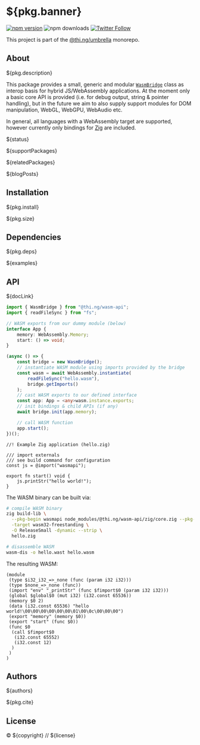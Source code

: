 # ${pkg.banner}

[![npm version](https://img.shields.io/npm/v/${pkg.name}.svg)](https://www.npmjs.com/package/${pkg.name})
![npm downloads](https://img.shields.io/npm/dm/${pkg.name}.svg)
[![Twitter Follow](https://img.shields.io/twitter/follow/thing_umbrella.svg?style=flat-square&label=twitter)](https://twitter.com/thing_umbrella)

This project is part of the
[@thi.ng/umbrella](https://github.com/thi-ng/umbrella/) monorepo.

<!-- TOC -->

## About

${pkg.description}

This package provides a small, generic and modular
[`WasmBridge`](https://docs.thi.ng/umbrella/wasm-api/classes/WasmBridge.html)
class as interop basis for hybrid JS/WebAssembly applications. At the moment
only a basic core API is provided (i.e. for debug output, string & pointer
handling), but in the future we aim to also supply support modules for DOM
manipulation, WebGL, WebGPU, WebAudio etc.

In general, all languages with a WebAssembly target are supported, however
currently only bindings for [Zig](https://ziglang.org) are included.

${status}

${supportPackages}

${relatedPackages}

${blogPosts}

## Installation

${pkg.install}

${pkg.size}

## Dependencies

${pkg.deps}

${examples}

## API

${docLink}

```ts
import { WasmBridge } from "@thi.ng/wasm-api";
import { readFileSync } from "fs";

// WASM exports from our dummy module (below)
interface App {
	memory: WebAssembly.Memory;
	start: () => void;
}

(async () => {
	const bridge = new WasmBridge();
	// instantiate WASM module using imports provided by the bridge
	const wasm = await WebAssembly.instantiate(
		readFileSync("hello.wasm"),
		bridge.getImports()
	);
	// cast WASM exports to our defined interface
	const app: App = <any>wasm.instance.exports;
	// init bindings & child APIs (if any)
	await bridge.init(app.memory);

	// call WASM function
	app.start();
})();
```

```zig
//! Example Zig application (hello.zig)

/// import externals
/// see build command for configuration
const js = @import("wasmapi");

export fn start() void {
	js.printStr("hello world!");
}
```

The WASM binary can be built via:

```bash
# compile WASM binary
zig build-lib \
  --pkg-begin wasmapi node_modules/@thi.ng/wasm-api/zig/core.zig --pkg-end \
  -target wasm32-freestanding \
  -O ReleaseSmall -dynamic --strip \
  hello.zig

# disassemble WASM
wasm-dis -o hello.wast hello.wasm
```

The resulting WASM:

```wasm
(module
 (type $i32_i32_=>_none (func (param i32 i32)))
 (type $none_=>_none (func))
 (import "env" "_printStr" (func $fimport$0 (param i32 i32)))
 (global $global$0 (mut i32) (i32.const 65536))
 (memory $0 2)
 (data (i32.const 65536) "hello world!\00\00\00\00\00\00\01\00\0c\00\00\00")
 (export "memory" (memory $0))
 (export "start" (func $0))
 (func $0
  (call $fimport$0
   (i32.const 65552)
   (i32.const 12)
  )
 )
)
```

## Authors

${authors}

${pkg.cite}

## License

&copy; ${copyright} // ${license}
